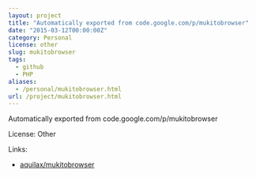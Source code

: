 ```yaml
---
layout: project
title: "Automatically exported from code.google.com/p/mukitobrowser"
date: "2015-03-12T00:00:00Z"
category: Personal
license: other
slug: mukitobrowser
tags:
  - github
  - PHP
aliases:
  - /personal/mukitobrowser.html
url: /project/mukitobrowser.html
---
```


Automatically exported from code.google.com/p/mukitobrowser

License: Other

Links:

* [aquilax/mukitobrowser](https://github.com/aquilax/mukitobrowser)
